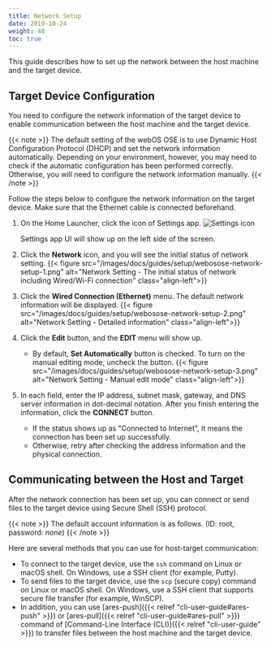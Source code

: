 ```yaml
---
title: Network Setup
date: 2019-10-24
weight: 40
toc: true
---
```


This guide describes how to set up the network between the host machine and the target device.

## Target Device Configuration

You need to configure the network information of the target device to enable communication between the host machine and the target device.

{{< note >}}
The default setting of the webOS OSE is to use Dynamic Host Configuration Protocol (DHCP) and set the network information automatically. Depending on your environment, however, you may need to check if the automatic configuration has been performed correctly. Otherwise, you will need to configure the network information manually.
{{< /note >}}

Follow the steps below to configure the network information on the target device. Make sure that the Ethernet cable is connected beforehand.

1. On the Home Launcher, click the icon of Settings app. <img src="/images/docs/guides/setup/webosose-2_0-homelauncher-settings-icon.png" alt="Settings icon">

    Settings app UI will show up on the left side of the screen.
2. Click the **Network** icon, and you will see the initial status of network setting.
    {{< figure src="/images/docs/guides/setup/webosose-network-setup-1.png" alt="Network Setting - The initial status of network including Wired/Wi-Fi connection"  class="align-left">}}
3. Click the **Wired Connection (Ethernet)** menu. The default network information will be displayed.
    {{< figure src="/images/docs/guides/setup/webosose-network-setup-2.png" alt="Network Setting - Detailed information" class="align-left">}}
4. Click the **Edit** button, and the **EDIT** menu will show up.
    * By default, **Set Automatically** button is checked. To turn on the manual editing mode, uncheck the button.
    {{< figure src="/images/docs/guides/setup/webosose-network-setup-3.png" alt="Network Setting - Manual edit mode"  class="align-left">}}
5. In each field, enter the IP address, subnet mask, gateway, and DNS server information in dot-decimal notation. After you finish entering the information, click the **CONNECT** button.
    * If the status shows up as "Connected to Internet", it means the connection has been set up successfully.
    * Otherwise, retry after checking the address information and the physical connection.

## Communicating between the Host and Target

After the network connection has been set up, you can connect or send files to the target device using Secure Shell (SSH) protocol.

{{< note >}}
The default account information is as follows. (ID: root, password: *none*)
{{< /note >}}

Here are several methods that you can use for host-target communication:

* To connect to the target device, use the `ssh` command on Linux or macOS shell. On Windows, use a SSH client (for example, Putty).
* To send files to the target device, use the `scp` (secure copy) command on Linux or macOS shell. On Windows, use a SSH client that supports secure file transfer (for example, WinSCP).
* In addition, you can use [ares-push]({{< relref "cli-user-guide#ares-push" >}}) or [ares-pull]({{< relref "cli-user-guide#ares-pull" >}}) command of [Command-Line Interface (CLI)]({{< relref "cli-user-guide" >}}) to transfer files between the host machine and the target device.
